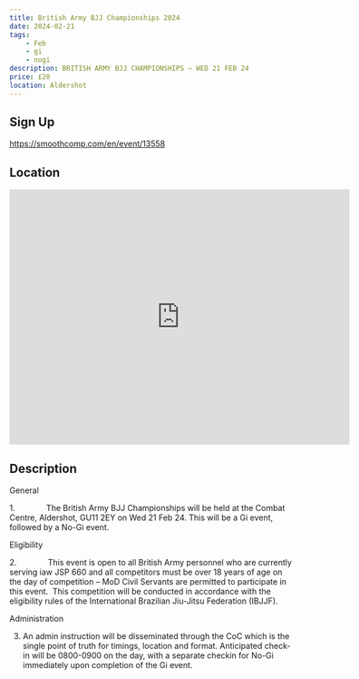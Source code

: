 ```yaml
---
title: British Army BJJ Championships 2024
date: 2024-02-21
tags:
    - Feb
    - gi 
    - nogi 
description: BRITISH ARMY BJJ CHAMPIONSHIPS – WED 21 FEB 24
price: £20
location: Aldershot
---
```

## Sign Up
https://smoothcomp.com/en/event/13558

## Location
<iframe src="https://www.google.com/maps/embed?pb=!1m18!1m12!1m3!1d12345.6789!2d-0.7526898!3d51.2653920!2m3!1f0!2f0!3f0!3m2!1i1024!2i768!4f13.1!3m3!1m2!1s0x0%3A0x0!2z51.2653920!5e0!3m2!1sen!2sus!4v1234567890" width="600" height="450" style="border:0;" allowfullscreen="" loading="lazy"></iframe>

## Description
General                                                                                                                


1.              The
British Army BJJ Championships will be held at the Combat Centre,
Aldershot, GU11 2EY on Wed 21 Feb 24. This will be a Gi event, followed by a No-Gi event.


Eligibility


2.              This
event is open to all British Army personnel who are currently serving iaw JSP
660 and all competitors must be over 18 years of age on the day of competition – MoD
Civil Servants are permitted to participate in this event.  This competition
will be conducted in accordance with the eligibility rules of the International
Brazilian Jiu-Jitsu Federation (IBJJF).


Administration


3. An admin instruction will be disseminated through the CoC which is the single point of truth for timings, location and format. Anticipated check-in will be 0800-0900 on the day, with a separate checkin for No-Gi immediately upon completion of the Gi event.